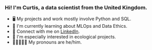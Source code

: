 ### Hi! I'm Curtis, a data scientist from the United Kingdom.

 - 🖥️ My projects and work mostly involve Python and SQL.
 - 🌱 I'm currently learning about MLOps and Data Ethics.
 - 💬 Connect with me on [LinkedIn](https://www.linkedin.com/in/curtis-comp-sci/).
 - 🦆 I'm especially interested in ecological projects.
 - 🧑🏾‍🤝‍🧑🏾 My pronouns are he/him.

<!--
**CurtisThompson/CurtisThompson** is a ✨ _special_ ✨ repository because its `README.md` (this file) appears on your GitHub profile.

Here are some ideas to get you started:

- 🔭 I’m currently working on ...
- 🌱 I’m currently learning ...
- 👯 I’m looking to collaborate on ...
- 🤔 I’m looking for help with ...
- 💬 Ask me about ...
- 📫 How to reach me: ...
- 😄 Pronouns: ...
- ⚡ Fun fact: ...
- 🥇 medal
-->

